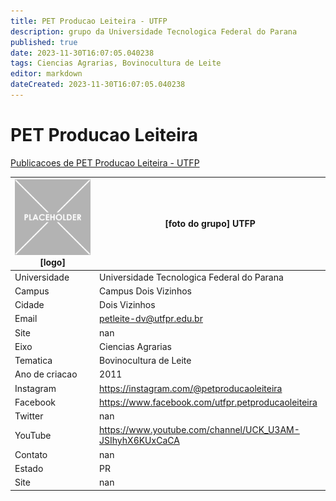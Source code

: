 ```yaml
---
title: PET Producao Leiteira - UTFP
description: grupo da Universidade Tecnologica Federal do Parana
published: true
date: 2023-11-30T16:07:05.040238
tags: Ciencias Agrarias, Bovinocultura de Leite
editor: markdown
dateCreated: 2023-11-30T16:07:05.040238
---
```


# PET Producao Leiteira

[Publicacoes de PET Producao Leiteira - UTFP](/atividade/23PETProducaoLeiteiraUTFP/feed.md)

| ![placeholder.png](/placeholder.png) [logo] | [foto do grupo] UTFP         |
| ------------------------------------------- | ------------------------------------------------- |
| Universidade                                | Universidade Tecnologica Federal do Parana      |
| Campus                                      | Campus Dois Vizinhos            |
| Cidade                                      | Dois Vizinhos             |
| Email                                       | petleite-dv@utfpr.edu.br             |
| Site                                        | nan              |
| Eixo                                        | Ciencias Agrarias              |
| Tematica                                    | Bovinocultura de Leite          |
| Ano de criacao                              | 2011        |
| Instagram                                   | https://instagram.com/@petproducaoleiteira         |
| Facebook                                    | https://www.facebook.com/utfpr.petproducaoleiteira          |
| Twitter                                     | nan           |
| YouTube                                     | https://www.youtube.com/channel/UCK_U3AM-JSIhyhX6KUxCaCA           |
| Contato                                     | nan         |
| Estado                                      |  PR            |
| Site                                        | nan |
